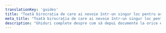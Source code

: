 ```yaml
---
translationKey: 'guides'
title: "Toată birocrația de care ai nevoie într-un singur loc pentru acces ușor și eficiență"
meta_title: "Toată birocrația de care ai nevoie într-un singur loc pentru acces ușor și eficiență"
description: "Ghiduri complete despre cum să depui documente la orice entitate din lume, asigurând o navigare ușoară și precisă a procedurilor internaționale."
---
```

